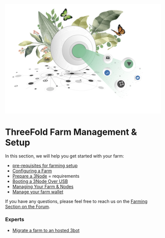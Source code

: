 ![alt](./img/cap2layer.png)

# ThreeFold Farm Management & Setup

In this section, we will help you get started with your farm:

* [pre-requisites for farming setup](farming_setup_requirements)
* [Configuring a Farm](farm_init)
* [Prepare a 3Node](threenode_prepare) = requirements
* [Booting a 3Node Over USB](boot_3node_usb)
* [Managing Your Farm & Nodes](3bot_farm_mgmt.md)
* [Manage your farm wallet](configure_wallet.md)

If you have any questions, please feel free to reach us on the [Farming Section on the Forum](https://forum.Threefold.io/c/Threefold-grid-support/farmer-discussion).

### Experts

* [Migrate a farm to an hosted 3bot](farm_migration.md)


